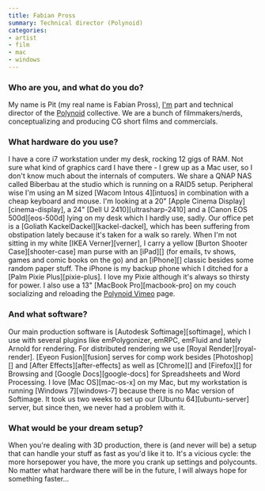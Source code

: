 ```yaml
---
title: Fabian Pross
summary: Technical director (Polynoid)
categories:
- artist
- film
- mac
- windows
---
```


### Who are you, and what do you do?

My name is Pit (my real name is Fabian Pross), [I'm](http://www.monophyl.com/ "The Monophyl site.") part and technical director of the [Polynoid](http://www.polynoid.tv/ "The Polynoid site.") collective. We are a bunch of filmmakers/nerds, conceptualizing and producing CG short films and commercials.

### What hardware do you use?

I have a core i7 workstation under my desk, rocking 12 gigs of RAM. Not sure what kind of graphics card I have there - I grew up as a Mac user, so I don't know much about the internals of computers. We share a QNAP NAS called Biberbau at the studio which is running on a RAID5 setup. Peripheral wise I'm using an M sized [Wacom Intous 4][intuos] in combination with a cheap keyboard and mouse. I'm looking at a 20" [Apple Cinema Display][cinema-display], a 24" [Dell U 2410][ultrasharp-2410] and a [Canon EOS 500d][eos-500d] lying on my desk which I hardly use, sadly. Our office pet is a [Goliath KackelDackel][kackel-dackel], which has been suffering from obstipation lately because it's taken for a walk so rarely. When I'm not sitting in my white [IKEA Verner][verner], I carry a yellow [Burton Shooter Case][shooter-case] man purse with an [iPad][] (for emails, tv shows, games and comic books on the go) and an [iPhone][] classic besides some random paper stuff. The iPhone is my backup phone which I ditched for a [Palm Pixie Plus][pixie-plus]. I love my Pixie although it's always so thirsty for power. I also use a 13" [MacBook Pro][macbook-pro] on my couch socializing and reloading the [Polynoid Vimeo](http://vimeo.com/polynoid "The Polynoid page on Vimeo.") page.

### And what software?

Our main production software is [Autodesk Softimage][softimage], which I use with several plugins like emPolygonizer, emRPC, emFluid and lately Arnold for rendering. For distributed rendering we use [Royal Render][royal-render]. [Eyeon Fusion][fusion] serves for comp work besides [Photoshop][] and [After Effects][after-effects] as well as [Chrome][] and [Firefox][] for Browsing and [Google Docs][google-docs] for Spreadsheets and Word Processing. I love [Mac OS][mac-os-x] on my Mac, but my workstation is running [Windows 7][windows-7] because there is no Mac version of Softimage. It took us two weeks to set up our [Ubuntu 64][ubuntu-server] server, but since then, we never had a problem with it.

### What would be your dream setup?

When you're dealing with 3D production, there is (and never will be) a setup that can handle your stuff as fast as you'd like it to. It's a vicious cycle: the more horsepower you have, the more you crank up settings and polycounts. No matter what hardware there will be in the future, I will always hope for something faster...